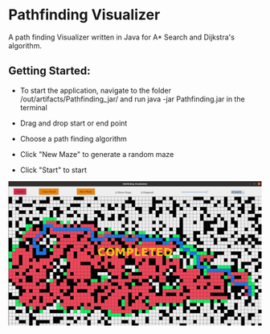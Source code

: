 # Pathfinding Visualizer

A path finding Visualizer written in Java for A* Search and Dijkstra's algorithm. 

## Getting Started:
- To start the application, navigate to the folder /out/artifacts/Pathfinding_jar/ and run java -jar Pathfinding.jar in the terminal

- Drag and drop start or end point
- Choose a path finding algorithm 
- Click "New Maze" to generate a random maze
- Click "Start" to start

![alt text](https://raw.githubusercontent.com/ASilentTree/PathfindingVisualizer/master/pathfindingVisualizer.png)



